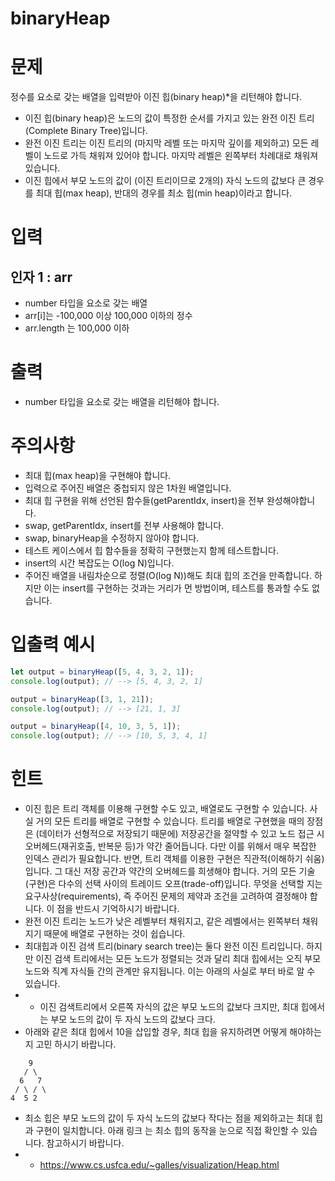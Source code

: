 binaryHeap
===

# 문제
정수를 요소로 갖는 배열을 입력받아 이진 힙(binary heap)*을 리턴해야 합니다.
* 이진 힙(binary heap)은 노드의 값이 특정한 순서를 가지고 있는 완전 이진 트리(Complete Binary Tree)입니다.
* 완전 이진 트리는 이진 트리의 (마지막 레벨 또는 마지막 깊이를 제외하고) 모든 레벨이 노드로 가득 채워져 있어야 합니다. 마지막 레벨은 왼쪽부터 차례대로 채워져 있습니다.
* 이진 힙에서 부모 노드의 값이 (이진 트리이므로 2개의) 자식 노드의 값보다 큰 경우를 최대 힙(max heap), 반대의 경우를 최소 힙(min heap)이라고 합니다.

# 입력
## 인자 1 : arr
* number 타입을 요소로 갖는 배열
* arr[i]는 -100,000 이상 100,000 이하의 정수
* arr.length 는 100,000 이하

# 출력
* number 타입을 요소로 갖는 배열을 리턴해야 합니다.

# 주의사항
* 최대 힙(max heap)을 구현해야 합니다.
* 입력으로 주어진 배열은 중첩되지 않은 1차원 배열입니다.
* 최대 힙 구현을 위해 선언된 함수들(getParentIdx, insert)을 전부 완성해야합니다.
* swap, getParentIdx, insert를 전부 사용해야 합니다.
* swap, binaryHeap을 수정하지 않아야 합니다.
* 테스트 케이스에서 힙 함수들을 정확히 구현했는지 함께 테스트합니다.
* insert의 시간 복잡도는 O(log N)입니다.
* 주어진 배열을 내림차순으로 정렬(O(log N))해도 최대 힙의 조건을 만족합니다. 하지만 이는 insert를 구현하는 것과는 거리가 먼 방법이며, 테스트를 통과할 수도 없습니다.

# 입출력 예시
```javascript
let output = binaryHeap([5, 4, 3, 2, 1]);
console.log(output); // --> [5, 4, 3, 2, 1]

output = binaryHeap([3, 1, 21]);
console.log(output); // --> [21, 1, 3]

output = binaryHeap([4, 10, 3, 5, 1]);
console.log(output); // --> [10, 5, 3, 4, 1]
```

# 힌트
* 이진 힙은 트리 객체를 이용해 구현할 수도 있고, 배열로도 구현할 수 있습니다. 사실 거의 모든 트리를 배열로 구현할 수 있습니다. 트리를 배열로 구현했을 때의 장점은 (데이터가 선형적으로 저장되기 때문에) 저장공간을 절약할 수 있고 노드 접근 시 오버헤드(재귀호출, 반복문 등)가 약간 줄어듭니다. 다만 이를 위해서 매우 복잡한 인덱스 관리가 필요합니다. 반면, 트리 객체를 이용한 구현은 직관적(이해하기 쉬움)입니다. 그 대신 저장 공간과 약간의 오버헤드를 희생해야 합니다. 거의 모든 기술(구현)은 다수의 선택 사이의 트레이드 오프(trade-off)입니다. 무엇을 선택할 지는 요구사상(requirements), 즉 주어진 문제의 제약과 조건을 고려하여 결정해야 합니다. 이 점을 반드시 기억하시기 바랍니다.
* 완전 이진 트리는 노드가 낮은 레벨부터 채워지고, 같은 레벨에서는 왼쪽부터 채워지기 때문에 배열로 구현하는 것이 쉽습니다.
* 최대힙과 이진 검색 트리(binary search tree)는 둘다 완전 이진 트리입니다. 하지만 이진 검색 트리에서는 모든 노드가 정렬되는 것과 달리 최대 힙에서는 오직 부모 노드와 직계 자식들 간의 관계만 유지됩니다. 이는 아래의 사실로 부터 바로 알 수 있습니다.
* * 이진 검색트리에서 오른쪽 자식의 값은 부모 노드의 값보다 크지만, 최대 힙에서는 부모 노드의 값이 두 자식 노드의 값보다 크다.
* 아래와 같은 최대 힙에서 10을 삽입할 경우, 최대 힙을 유지하려면 어떻게 해야하는 지 고민 하시기 바랍니다.
```
    9
   / \
  6   7
 / \ / \
4  5 2
```
* 최소 힙은 부모 노드의 값이 두 자식 노드의 값보다 작다는 점을 제외하고는 최대 힙과 구현이 일치합니다. 아래 링크 는 최소 힙의 동작을 눈으로 직접 확인할 수 있습니다. 참고하시기 바랍니다.
* * <https://www.cs.usfca.edu/~galles/visualization/Heap.html>